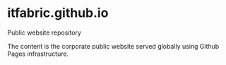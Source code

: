 # itfabric.github.io
Public website repository

The content is the corporate public website served globally using Github Pages infrastructure.
